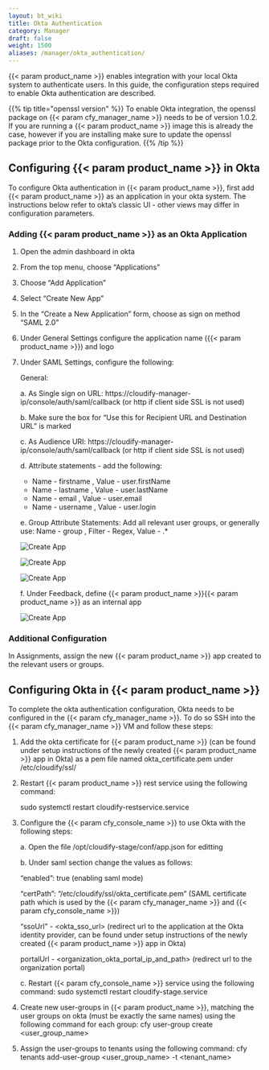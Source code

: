 ```yaml
---
layout: bt_wiki
title: Okta Authentication
category: Manager
draft: false
weight: 1500
aliases: /manager/okta_authentication/
---
```


{{< param product_name >}} enables integration with your local Okta system to authenticate users. In this guide, the configuration steps required to enable Okta authentication are described.

{{% tip title="openssl version" %}}
To enable Okta integration, the openssl package on {{< param cfy_manager_name >}} needs to be of version 1.0.2. If you are running a {{< param product_name >}} image this is already the case, however if you are installing make sure to update the openssl package prior to the Okta configuration.
{{% /tip %}}

## Configuring {{< param product_name >}} in Okta
To configure Okta authentication in {{< param product_name >}}, first add {{< param product_name >}} as an application in your okta system. The instructions below refer to okta’s classic UI - other views may differ in configuration parameters.

### Adding {{< param product_name >}} as an Okta Application
1. Open the admin dashboard in okta
2. From the top menu, choose “Applications”
3. Choose “Add Application”
4. Select “Create New App”
5. In the “Create a New Application” form, choose as sign on method “SAML 2.0”
6. Under General Settings configure the application name ({{< param product_name >}}) and logo
7. Under SAML Settings, configure the following:

    General:

    a. As Single sign on URL: https://cloudify-manager-ip/console/auth/saml/callback (or http if client side SSL is not used)

    b. Make sure the box for “Use this for Recipient URL and Destination URL” is marked

    c. As Audience URI: https://cloudify-manager-ip/console/auth/saml/callback (or http if client side SSL is not used)

    d. Attribute statements - add the following:

    * Name - firstname , Value - user.firstName
    * Name - lastname , Value - user.lastName
    * Name - email , Value - user.email
    * Name - username , Value - user.login

    e. Group Attribute Statements:
    Add all relevant user groups, or generally use:
    Name - group , Filter - Regex, Value - .*

    ![Create App]( /images/okta/okta1.png )

    ![Create App]( /images/okta/okta2.png )

    ![Create App]( /images/okta/okta3.png )

    f. Under Feedback, define {{< param product_name >}}{{< param product_name >}} as an internal app

    ![Create App]( /images/okta/okta4.png )

### Additional Configuration
In Assignments, assign the new {{< param product_name >}} app created to the relevant users or groups.

## Configuring Okta in {{< param product_name >}}
To complete the okta authentication configuration, Okta needs to be configured in the {{< param cfy_manager_name >}}.
To do so SSH into the {{< param cfy_manager_name >}} VM and follow these steps:

1. Add the okta certificate for {{< param product_name >}} (can be found under setup instructions of the newly created {{< param product_name >}} app in Okta) as a pem file named okta_certificate.pem under /etc/cloudify/ssl/

2. Restart {{< param product_name >}} rest service using the following command:

	sudo systemctl restart cloudify-restservice.service
3. Configure the {{< param cfy_console_name >}} to use Okta with the following steps:

    a. Open the file /opt/cloudify-stage/conf/app.json for editting

    b. Under saml section change the values as follows:

    “enabled”: true (enabling saml mode)

    “certPath”: “/etc/cloudify/ssl/okta_certificate.pem” (SAML certificate path which is used by the {{< param cfy_manager_name >}} and {{< param cfy_console_name >}})

    “ssoUrl” - <okta_sso_url> (redirect url to the application at the Okta identity provider, can be found under setup instructions of the newly created {{< param product_name >}} app in Okta)

    portalUrl - <organization_okta_portal_ip_and_path> (redirect url to the organization portal)

    c. Restart {{< param cfy_console_name >}} service using the following command:
    sudo systemctl restart cloudify-stage.service

4. Create new user-groups in {{< param product_name >}}, matching the user groups on okta (must be exactly the same names) using the following command for each group:
	cfy user-group create <user_group_name>
5. Assign the user-groups to tenants using the following command:
	cfy tenants add-user-group <user_group_name> -t <tenant_name>
